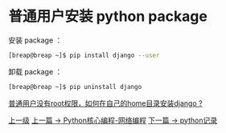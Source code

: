 # 普通用户安装 python package

安装 package ：
```sh
[breap@breap ~]$ pip install django --user
```

卸载 package ：
```sh
[breap@breap ~]$ pip uninstall django
```


[普通用户没有root权限，如何在自己的home目录安装django ?](https://www.zhihu.com/question/21490091)


[上一级](README.md)
[上一篇 -> Python核心编程-网络编程](corePythonNet.md)
[下一篇 -> python记录](python_care.md)
